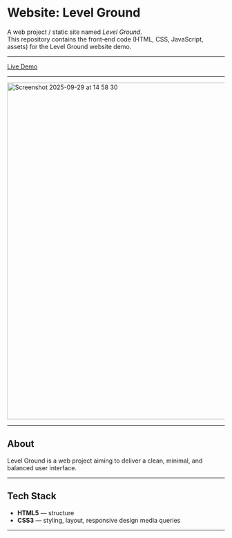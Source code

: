 # Website: Level Ground

A web project / static site named *Level Ground*.  
This repository contains the front‑end code (HTML, CSS, JavaScript, assets) for the Level Ground website demo.

---

[Live Demo](https://angelbelroth.github.io/web-levelground/lg/index.html)

---

<img width="1600" height="779" alt="Screenshot 2025-09-29 at 14 58 30" src="https://github.com/user-attachments/assets/2ddd2019-289d-4557-a888-4ece0d8a8461" />


---

## About

Level Ground is a web project aiming to deliver a clean, minimal, and balanced user interface.  

---

## Tech Stack

- **HTML5** — structure  
- **CSS3** — styling, layout, responsive design  media queries
  
---
